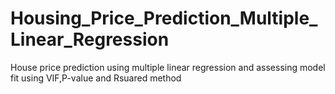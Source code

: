 # Housing_Price_Prediction_Multiple_Linear_Regression
House price prediction using multiple linear regression and assessing model fit using VIF,P-value and Rsuared method
